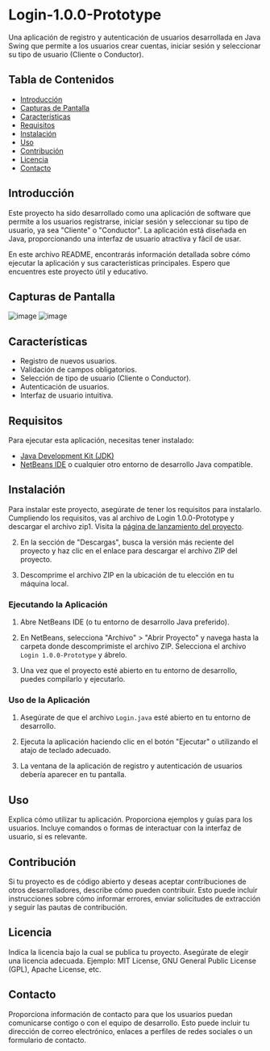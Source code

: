 # Login-1.0.0-Prototype

Una aplicación de registro y autenticación de usuarios desarrollada en Java Swing que permite a los usuarios crear cuentas, iniciar sesión y seleccionar su tipo de usuario (Cliente o Conductor).

## Tabla de Contenidos

- [Introducción](#introducción)
- [Capturas de Pantalla](#capturas-de-pantalla)
- [Características](#características)
- [Requisitos](#requisitos)
- [Instalación](#instalación)
- [Uso](#uso)
- [Contribución](#contribución)
- [Licencia](#licencia)
- [Contacto](#contacto)

## Introducción

Este proyecto ha sido desarrollado como una aplicación de software que permite a los usuarios registrarse, iniciar sesión y seleccionar su tipo de usuario, ya sea "Cliente" o "Conductor". La aplicación está diseñada en Java, proporcionando una interfaz de usuario atractiva y fácil de usar.

En este archivo README, encontrarás información detallada sobre cómo ejecutar la aplicación y sus características principales. Espero que encuentres este proyecto útil y educativo.


## Capturas de Pantalla

![image](https://github.com/Saiyz/Login-1.0.0-Prototype/assets/145933394/946cd0dd-04d2-46b5-9ddd-18000ab0af3c)
![image](https://github.com/Saiyz/Login-1.0.0-Prototype/assets/145933394/ce1ab54b-e3f2-40f0-b3ef-643c080b23d9)


## Características

- Registro de nuevos usuarios.
- Validación de campos obligatorios.
- Selección de tipo de usuario (Cliente o Conductor).
- Autenticación de usuarios.
- Interfaz de usuario intuitiva.
  
## Requisitos

Para ejecutar esta aplicación, necesitas tener instalado:
- [Java Development Kit (JDK)](https://www.oracle.com/java/technologies/javase-downloads.html)
- [NetBeans IDE](https://netbeans.apache.org/download/index.html) o cualquier otro entorno de desarrollo Java compatible.

## Instalación

Para instalar este proyecto, asegúrate de tener los requisitos para instalarlo. Cumpliendo los requisitos, vas al archivo de Login 1.0.0-Prototype y descargar el archivo zip1. Visita la [página de lanzamiento del proyecto](https://github.com/tuusuario/tuproyecto/releases).

2. En la sección de "Descargas", busca la versión más reciente del proyecto y haz clic en el enlace para descargar el archivo ZIP del proyecto.

3. Descomprime el archivo ZIP en la ubicación de tu elección en tu máquina local.

### Ejecutando la Aplicación
1. Abre NetBeans IDE (o tu entorno de desarrollo Java preferido).

2. En NetBeans, selecciona "Archivo" > "Abrir Proyecto" y navega hasta la carpeta donde descomprimiste el archivo ZIP. Selecciona el archivo `Login 1.0.0-Prototype` y ábrelo.

3. Una vez que el proyecto esté abierto en tu entorno de desarrollo, puedes compilarlo y ejecutarlo.

### Uso de la Aplicación
1. Asegúrate de que el archivo `Login.java` esté abierto en tu entorno de desarrollo.

2. Ejecuta la aplicación haciendo clic en el botón "Ejecutar" o utilizando el atajo de teclado adecuado.

3. La ventana de la aplicación de registro y autenticación de usuarios debería aparecer en tu pantalla.


## Uso

Explica cómo utilizar tu aplicación. Proporciona ejemplos y guías para los usuarios. Incluye comandos o formas de interactuar con la interfaz de usuario, si es relevante.

## Contribución

Si tu proyecto es de código abierto y deseas aceptar contribuciones de otros desarrolladores, describe cómo pueden contribuir. Esto puede incluir instrucciones sobre cómo informar errores, enviar solicitudes de extracción y seguir las pautas de contribución.

## Licencia

Indica la licencia bajo la cual se publica tu proyecto. Asegúrate de elegir una licencia adecuada. Ejemplo: MIT License, GNU General Public License (GPL), Apache License, etc.

## Contacto

Proporciona información de contacto para que los usuarios puedan comunicarse contigo o con el equipo de desarrollo. Esto puede incluir tu dirección de correo electrónico, enlaces a perfiles de redes sociales o un formulario de contacto.
